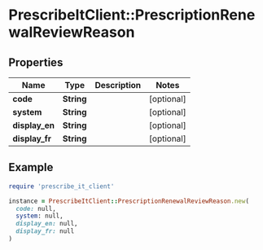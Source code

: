 # PrescribeItClient::PrescriptionRenewalReviewReason

## Properties

| Name | Type | Description | Notes |
| ---- | ---- | ----------- | ----- |
| **code** | **String** |  | [optional] |
| **system** | **String** |  | [optional] |
| **display_en** | **String** |  | [optional] |
| **display_fr** | **String** |  | [optional] |

## Example

```ruby
require 'prescribe_it_client'

instance = PrescribeItClient::PrescriptionRenewalReviewReason.new(
  code: null,
  system: null,
  display_en: null,
  display_fr: null
)
```

